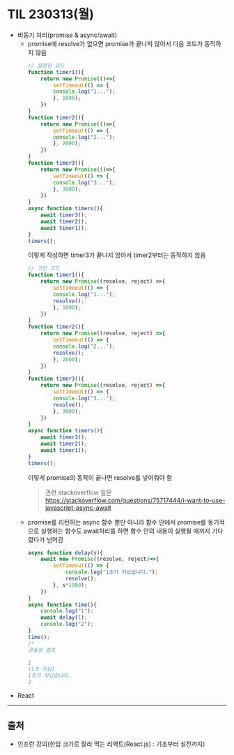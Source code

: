 # TIL 230313(월)

- 비동기 처리(promise & async/await)
    - promise에 resolve가 없으면 promise가 끝나지 않아서 다음 코드가 동작하지 않음
        ```javascript
        // 잘못된 코드
        function timer1(){
            return new Promise(()=>{
                setTimeout(() => {
                console.log("1...");
                }, 1000);
            })
        }
        function timer2(){
            return new Promise(()=>{
                setTimeout(() => {
                console.log("2...");
                }, 2000);
            })
        }
        function timer3(){
            return new Promise(()=>{
                setTimeout(() => {
                console.log("3...");
                }, 3000);
            })
        }
        async function timers(){
            await timer3();
            await timer2();
            await timer1();
        }
        timers();
        ```
        이렇게 작성하면 timer3가 끝나지 않아서 timer2부터는 동작하지 않음
        ```javascript
        // 고친 코드
        function timer1(){
            return new Promise((resolve, reject) =>{
                setTimeout(() => {
                console.log("1...");
                resolve();
                }, 1000);
            })
        }
        function timer2(){
            return new Promise((resolve, reject) =>{
                setTimeout(() => {
                console.log("2...");
                resolve();
                }, 2000);
            })
        }
        function timer3(){
            return new Promise((resolve, reject) =>{
                setTimeout(() => {
                console.log("3...");
                resolve();
                }, 3000);
            })
        }
        async function timers(){
            await timer3();
            await timer2();
            await timer1();
        }
        timers();
        ```
        이렇게 promise의 동작이 끝나면 resolve를 넣어줘야 함
        > 관련 stackoverflow 질문   
        https://stackoverflow.com/questions/75717444/i-want-to-use-javascript-async-await
    - promise를 리턴하는 async 함수 뿐만 아니라 함수 안에서 promise를 동기적으로 실행하는 함수도 await처리를 하면 함수 안의 내용이 실행될 때까지 기다렸다가 넘어감
        ```javascript
        async function delay(s){
            await new Promise((resolve, reject)=>{
                setTimeout(() => {
                    console.log("1초가 지났습니다.");
                    resolve();
                }, s*1000);
            })
        }
        async function time(){
            console.log("1");
            await delay(1);
            console.log("2");
        }
        time();
        /*
        콘솔창 결과

        1
        (1초 지남)
        1초가 지났습니다.
        2
        ```
- React

---
## 출처
- 인프런 강의(한입 크기로 잘라 먹는 리액트(React.js) : 기초부터 실전까지)